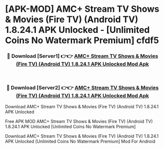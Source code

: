 # [APK-MOD] AMC+ Stream TV Shows & Movies (Fire TV) (Android TV) 1.8.24.1 APK Unlocked - [Unlimited Coins No Watermark Premium] cfdf5



<div align="center">
<h3>🔴 Download [Server1] 👉👉 <a href="https://momento.my/?title=AMC+_Stream_TV_Shows_&_Movies_(Fire_TV)_(Android_TV)_1.8.24.1_APK_Unlocked">AMC+ Stream TV Shows & Movies (Fire TV) (Android TV) 1.8.24.1 APK Unlocked Mod Apk</a></h3><br>

<h3>🔴 Download [Server2] 👉👉 <a href="https://momento.my/?title=AMC+_Stream_TV_Shows_&_Movies_(Fire_TV)_(Android_TV)_1.8.24.1_APK_Unlocked">AMC+ Stream TV Shows & Movies (Fire TV) (Android TV) 1.8.24.1 APK Unlocked Mod Apk</a></h3>
</div>



Download AMC+ Stream TV Shows & Movies (Fire TV) (Android TV) 1.8.24.1 APK Unlocked 

Free APK MOD AMC+ Stream TV Shows & Movies (Fire TV) (Android TV) 1.8.24.1 APK Unlocked [Unlimited Coins No Watermark Premium]

Download AMC+ Stream TV Shows & Movies (Fire TV) (Android TV) 1.8.24.1 APK Unlocked [Unlimited Coins No Watermark Premium] Mod For Android
